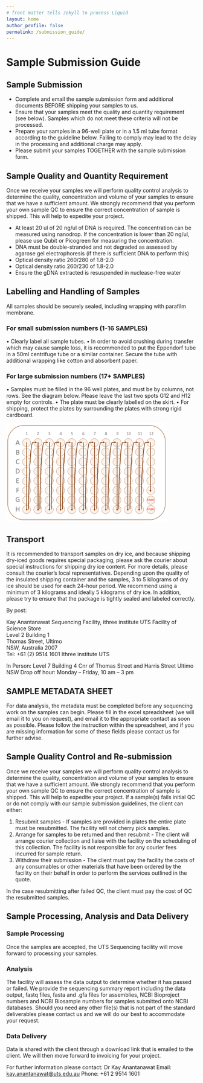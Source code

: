 ```yaml
---
# front matter tells Jekyll to process Liquid
layout: home
author_profile: false
permalink: /submission_guide/
---
```

<h1> Sample Submission Guide </h1>

## Sample Submission
- Complete and email the sample submission form and additional documents BEFORE shipping your samples to us.
- Ensure that your samples meet the quality and quantity requirement (see below). Samples which do not meet these criteria will not be processed.
- Prepare your samples in a 96-well plate or in a 1.5 ml tube format according to the guideline below. Failing to comply may lead to the delay in the processing and additional charge may apply.
- Please submit your samples TOGETHER with the sample submission form.

## Sample Quality and Quantity Requirement
Once we receive your samples we will perform quality control analysis to determine the quality, concentration and volume of your samples to ensure that we have a sufficient amount. We strongly recommend that you perform your own sample QC to ensure the correct concentration of sample is shipped. This will help to expedite your project.

- At least 20 ul of 20 ng/ul of DNA is required. The concentration can be measured using nanodrop. If the concentration is lower than 20 ng/ul, please use Qubit or Picogreen for measuring the concentration.
- DNA must be double-stranded and not degraded as assessed by agarose gel electrophoresis (if there is sufficient DNA to perform this)
- Optical density ratio 260/280 of 1.8-2.0
- Optical density ratio 260/230 of 1.8-2.0
- Ensure the gDNA extracted is resuspended in nuclease-free water

## Labelling and Handling of Samples
All samples should be securely sealed, including wrapping with parafilm membrane.

### For small submission numbers (1-16 SAMPLES)
•	Clearly label all sample tubes.
•	In order to avoid crushing during transfer which may cause sample loss, it is recommended to put the Eppendorf tube in a 50ml centrifuge tube or a similar container. Secure the tube with additional wrapping like cotton and absorbent paper.

### For large submission numbers (17+ SAMPLES)
•	Samples must be filled in the 96 well plates, and must be by columns, not rows. See the diagram below. Please leave the last two spots G12 and H12 empty for controls.
•	The plate must be clearly labelled on the skirt.
•	For shipping, protect the plates by surrounding the plates with strong rigid cardboard.

![The direction of the samples on a 96-well plate](/assets/img/plate.png)

## Transport
It is recommended to transport samples on dry ice, and because shipping dry-iced goods requires special packaging, please ask the courier about special instructions for shipping dry ice content. For more details, please consult the courier’s local representatives. Depending upon the quality of the insulated shipping container and the samples, 3 to 5 kilograms of dry ice should be used for each 24-hour period.  We recommend using a minimum of 3 kilograms and ideally 5 kilograms of dry ice. In addition, please try to ensure that the package is tightly sealed and labeled correctly.

By post:

Kay Anantanawat
Sequencing Facility, ithree institute
UTS Facility of Science Store         
Level 2 Building 1                    
Thomas Street, Ultimo                 
NSW, Australia 2007                   
Tel: +61 (2) 9514 1601	Ithree institute UTS

In Person:
Level 7 Building 4
Cnr of Thomas Street and Harris Street
Ultimo NSW
Drop off hour: Monday – Friday, 10 am – 3 pm


## SAMPLE METADATA SHEET
For data analysis, the metadata must be completed before any sequencing work on the samples can begin. Please fill in the excel spreadsheet (we will email it to you on request), and email it to the appropriate contact as soon as possible. Please follow the instruction within the spreadsheet, and if you are missing information for some of these fields please contact us for further advise.

## Sample Quality Control and Re-submission
Once we receive your samples we will perform quality control analysis to determine the quality, concentration and volume of your samples to ensure that we have a sufficient amount. We strongly recommend that you perform your own sample QC to ensure the correct concentration of sample is shipped. This will help to expedite your project. If a sample(s) fails initial QC or do not comply with our sample submission guidelines, the client can either:
1.	Resubmit samples - If samples are provided in plates the entire plate must be resubmitted. The facility will not cherry pick samples.
2.	Arrange for samples to be returned and then resubmit - The client will arrange courier collection and liaise with the facility on the scheduling of this collection. The facility is not responsible for any courier fees incurred for sample return.
3.	Withdraw their submission - The client must pay the facility the costs of any consumables or other materials that have been ordered by the facility on their behalf in order to perform the services outlined in the quote.

In the case resubmitting after failed QC, the client must pay the cost of QC the resubmitted samples.

## Sample Processing, Analysis and Data Delivery
### Sample Processing
Once the samples are accepted, the UTS Sequencing facility will move forward to processing your samples.

### Analysis
The facility will assess the data output to determine whether it has passed or failed. We provide the sequencing summary report including the data output, fastq files, fasta and .gfa files for assemblies, NCBI Bioproject numbers and NCBI Biosample numbers for samples submitted onto NCBI databases. Should you need any other file(s) that is not part of the standard deliverables please contact us and we will do our best to accommodate your request.

### Data Delivery
Data is shared with the client through a download link that is emailed to the client. We will then move forward to invoicing for your project.

For further information please contact:
Dr Kay Anantanawat
Email: kay.anantanawat@uts.edu.au
Phone: +61 2 9514 1601
